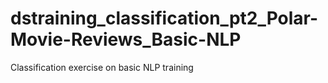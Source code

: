 # dstraining_classification_pt2_Polar-Movie-Reviews_Basic-NLP
Classification exercise on basic NLP training
